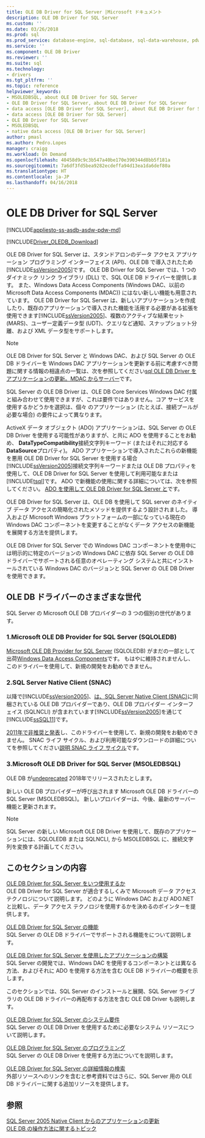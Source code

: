 ```yaml
---
title: OLE DB Driver for SQL Server |Microsoft ドキュメント
description: OLE DB Driver for SQL Server
ms.custom: ''
ms.date: 03/26/2018
ms.prod: sql
ms.prod_service: database-engine, sql-database, sql-data-warehouse, pdw
ms.service: ''
ms.component: OLE DB Driver
ms.reviewer: ''
ms.suite: sql
ms.technology:
- drivers
ms.tgt_pltfrm: ''
ms.topic: reference
helpviewer_keywords:
- MSOLEDBSQL, about OLE DB Driver for SQL Server
- OLE DB Driver for SQL Server, about OLE DB Driver for SQL Server
- data access [OLE DB Driver for SQL Server], about OLE DB Driver for SQL Server
- data access [OLE DB Driver for SQL Server]
- OLE DB Driver for SQL Server
- MSOLEDBSQL
- native data access [OLE DB Driver for SQL Server]
author: pmasl
ms.author: Pedro.Lopes
manager: craigg
ms.workload: On Demand
ms.openlocfilehash: 40458d9c9c3b547a40be170e390344d8bb5f181a
ms.sourcegitcommit: 7a6df3fd5bea9282ecdeffa94d13ea1da6def80a
ms.translationtype: HT
ms.contentlocale: ja-JP
ms.lasthandoff: 04/16/2018
---
```

# <a name="ole-db-driver-for-sql-server"></a>OLE DB Driver for SQL Server
[!INCLUDE[appliesto-ss-asdb-asdw-pdw-md](../../includes/appliesto-ss-asdb-asdw-pdw-md.md)]

[!INCLUDE[Driver_OLEDB_Download](../../includes/driver_oledb_download.md)]

  OLE DB Driver for SQL Server は、スタンドアロンのデータ アクセス アプリケーション プログラミング インターフェイス (API)、OLE DB で導入されたため[!INCLUDE[ssVersion2005](../../includes/ssversion2005-md.md)]です。 OLE DB Driver for SQL Server では、1 つのダイナミック リンク ライブラリ (DLL) で、SQL OLE DB ドライバーを提供します。 また、Windows Data Access Components (Windows DAC、以前の Microsoft Data Access Components (MDAC)) にはない新しい機能も用意されています。 OLE DB Driver for SQL Server は、新しいアプリケーションを作成したり、既存のアプリケーションで導入された機能を活用する必要がある拡張を使用できます[!INCLUDE[ssVersion2005](../../includes/ssversion2005-md.md)]、複数のアクティブな結果セット (MARS)、ユーザー定義データ型 (UDT)、クエリなど通知、スナップショット分離、および XML データ型をサポートします。  
  
> [!NOTE]  
>  OLE DB Driver for SQL Server と Windows DAC、および SQL Server の OLE DB ドライバーを Windows DAC アプリケーションを更新する前に考慮すべき問題に関する情報の相違点の一覧は、次を参照してください[sql OLE DB Driver をアプリケーションの更新。MDAC からサーバー](../oledb/applications/updating-an-application-to-oledb-driver-for-sql-server-from-mdac.md)です。  
  
 SQL Server の OLE DB Driver は、OLE DB Core Services Windows DAC 付属と組み合わせて使用できますが、これは要件ではありません。コア サービスを使用するかどうかを選択は、個々 のアプリケーション (たとえば、接続プールが必要な場合) の要件によって異なります。  
  
 ActiveX データ オブジェクト (ADO) アプリケーションは、SQL Server の OLE DB Driver を使用する可能性がありますが、と共に ADO を使用することをお勧め、 **DataTypeCompatibility**接続文字列キーワード (またはそれに対応する**DataSource**プロパティ)。 ADO アプリケーションで導入されたこれらの新機能を悪用 OLE DB Driver for SQL Server を使用する場合[!INCLUDE[ssVersion2005](../../includes/ssversion2005-md.md)]接続文字列キーワードまたは OLE DB プロパティを使用して、OLE DB Driver for SQL Server を使用して利用可能なまたは[!INCLUDE[tsql](../../includes/tsql-md.md)]です。 ADO で新機能の使用に関する詳細については、次を参照してください。 [ADO を使用して OLE DB Driver for SQL Server と](../oledb/applications/using-ado-with-oledb-driver-for-sql-server.md)です。  
  
 OLE DB Driver for SQL Server は、OLE DB を使用して SQL server のネイティブ データ アクセスの簡略化されたメソッドを提供するよう設計されました。 導入および Microsoft Windows プラットフォームの一部になっている現在の Windows DAC コンポーネントを変更することがなくデータ アクセスの新機能を展開する方法を提供します。  
  
 OLE DB Driver for SQL Server での Windows DAC コンポーネントを使用中には明示的に特定のバージョンの Windows DAC に依存 SQL Server の OLE DB ドライバーでサポートされる任意のオペレーティング システムと共にインストールされている Windows DAC のバージョンと SQL Server の OLE DB Driver を使用できます。  

 ## <a name="different-generations-of-ole-db-drivers"></a>OLE DB ドライバーのさまざまな世代

SQL Server の Microsoft OLE DB プロバイダーの 3 つの個別の世代があります。

### <a name="1-microsoft-ole-db-provider-for-sql-server-sqloledb"></a>1.Microsoft OLE DB Provider for SQL Server (SQLOLEDB)
[Microsoft OLE DB Provider for SQL Server](../../ado/guide/appendixes/microsoft-ole-db-provider-for-sql-server.md) (SQLOLEDB) がまだの一部として出荷[Windows Data Access Components](https://msdn.microsoft.com/en-us/library/ms692897.aspx)です。 もはやに維持されませんし、このドライバーを使用して、新規の開発をお勧めできません。

### <a name="2-sql-server-native-client-snac"></a>2.SQL Server Native Client (SNAC)
以降で[!INCLUDE[ssVersion2005](../../includes/ssversion2005-md.md)]、[は、SQL Server Native Client (SNAC)](../../relational-databases/native-client/sql-server-native-client.md)に同梱されている OLE DB プロバイダーであり、OLE DB プロバイダー インターフェイス (SQLNCLI) が含まれています[!INCLUDE[ssVersion2005](../../includes/ssversion2005-md.md)]を通じて[!INCLUDE[ssSQL11](../../includes/sssql11-md.md)]です。

[2011年で非推奨と発表](https://blogs.msdn.microsoft.com/sqlnativeclient/2011/08/29/microsoft-is-aligning-with-odbc-for-native-relational-data-access/)し、このドライバーを使用して、新規の開発をお勧めできません。 SNAC ライフ サイクル、および利用可能なダウンロードの詳細についてを参照してください[説明 SNAC ライフ サイクル](https://blogs.msdn.microsoft.com/sqlreleaseservices/snac-lifecycle-explained/)です。

### <a name="3-microsoft-ole-db-driver-for-sql-server-msoledbsql"></a>3.Microsoft OLE DB Driver for SQL Server (MSOLEDBSQL)
OLE DB が[undeprecated](https://blogs.msdn.microsoft.com/sqlnativeclient/2017/10/06/announcing-the-new-release-of-ole-db-driver-for-sql-server/) 2018年でリリースされたとします。

新しい OLE DB プロバイダーが呼び出されます Microsoft OLE DB ドライバーの SQL Server (MSOLEDBSQL)。 新しいプロバイダーは、今後、最新のサーバー機能と更新されます。

> [!NOTE]
> SQL Server の新しい Microsoft OLE DB Driver を使用して、既存のアプリケーションには、SQLOLEDB または SQLNCLI, から MSOLEDBSQL に、接続文字列を変換する計画してください。
  
## <a name="in-this-section"></a>このセクションの内容  
[OLE DB Driver for SQL Server をいつ使用するか](../oledb/when-to-use-oledb-driver-for-sql-server.md)  
 OLE DB Driver for SQL Server が適合するしくみで Microsoft データ アクセス テクノロジについて説明します。 どのように Windows DAC および ADO.NET と比較し、データ アクセス テクノロジを使用するかを決めるのポインターを提供します。  
  
 [OLE DB Driver for SQL Server の機能](../oledb/features/oledb-driver-for-sql-server-features.md )  
 SQL Server の OLE DB ドライバーでサポートされる機能をについて説明します。  
  
 [OLE DB Driver for SQL Server を使用したアプリケーションの構築](../oledb/applications/building-applications-with-oledb-driver-for-sql-server.md)  
 SQL Server の開発では、Windows DAC を使用するコンポーネントとは異なる方法、およびそれに ADO を使用する方法を含む OLE DB ドライバーの概要を示します。  
  
 このセクションでは、SQL Server のインストールと展開、SQL Server ライブラリの OLE DB ドライバーの再配布する方法を含む OLE DB Driver も説明します。  
  
 [OLE DB Driver for SQL Server のシステム要件](../oledb/system-requirements-for-oledb-driver-for-sql-server.md)  
 SQL Server の OLE DB Driver を使用するために必要なシステム リソースについて説明します。  
  
 [OLE DB Driver for SQL Server のプログラミング](../oledb/ole-db/oledb-driver-for-sql-server-programming.md)  
 SQL Server の OLE DB Driver を使用する方法についてを説明します。  
  
 [OLE DB Driver for SQL Server の詳細情報の検索](../oledb/finding-more-oledb-driver-for-sql-server-information.md)  
 外部リソースへのリンクを含むと参考資料ではさらに、SQL Server 用の OLE DB ドライバーに関する追加リソースを提供します。  
  
  
## <a name="see-also"></a>参照  
 [SQL Server 2005 Native Client からのアプリケーションの更新](../oledb/applications/updating-an-application-from-sql-server-2005-native-client.md)    
 [OLE DB の操作方法に関するトピック](../oledb/ole-db-how-to/ole-db-how-to-topics.md)  
  
  
